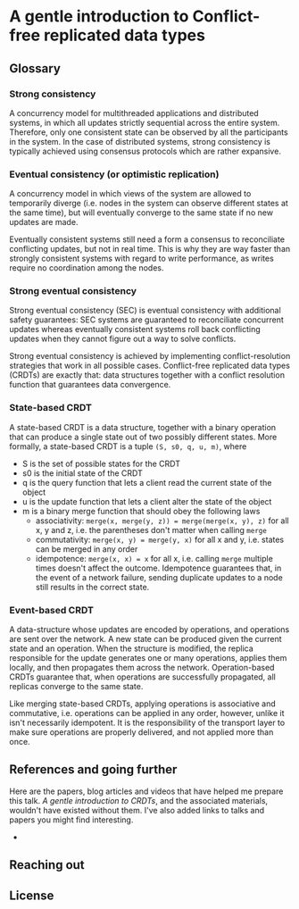 # A gentle introduction to Conflict-free replicated data types

## Glossary

### Strong consistency

A concurrency model for multithreaded applications and distributed systems, in which all updates strictly sequential across the entire system.
Therefore, only one consistent state can be observed by all the participants in the system.
In the case of distributed systems, strong consistency is typically achieved using consensus protocols which
are rather expansive.

### Eventual consistency (or optimistic replication)

A concurrency model in which views of the system are allowed to temporarily diverge (i.e. nodes
in the system can observe different states at the same time), but will eventually converge to the same state
if no new updates are made.

Eventually consistent systems still need a form a consensus to reconciliate conflicting updates, but
not in real time. This is why they are way faster than strongly consistent systems with regard to
write performance, as writes require no coordination among the nodes.

### Strong eventual consistency

Strong eventual consistency (SEC) is eventual consistency with additional safety guarantees:
SEC systems are guaranteed to reconciliate concurrent updates whereas eventually consistent systems
roll back conflicting updates when they cannot figure out a way to solve conflicts.

Strong eventual consistency is achieved by implementing conflict-resolution strategies that
work in all possible cases. Conflict-free replicated data types (CRDTs) are exactly that: data
structures together with a conflict resolution function that guarantees data convergence.

### State-based CRDT

A state-based CRDT is a data structure, together with a binary operation that can produce a single
state out of two possibly different states.
More formally, a state-based CRDT is a tuple `(S, s0, q, u, m)`, where
- S is the set of possible states for the CRDT
- s0 is the initial state of the CRDT
- q is the query function that lets a client read the current state of the object
- u is the update function that lets a client alter the state of the object
- m is a binary merge function that should obey the following laws
  - associativity: `merge(x, merge(y, z)) = merge(merge(x, y), z)` for all x, y and z, i.e. the parentheses
  don't matter when calling `merge`
  - commutativity: `merge(x, y) = merge(y, x)` for all x and y, i.e. states can be merged in any order
  - idempotence: `merge(x, x) = x` for all x, i.e. calling `merge` multiple times doesn't affect the outcome. Idempotence guarantees that, in the event of a network failure, sending duplicate updates
  to a node still results in the correct state.

### Event-based CRDT

A data-structure whose updates are encoded by operations, and operations are sent over the network.
A new state can be produced given the current state and an operation.
When the structure is modified, the replica responsible for the update generates one or many operations,
applies them locally, and then propagates them across the network. Operation-based CRDTs guarantee that,
when operations are successfully propagated, all replicas converge to the same state.

Like merging state-based CRDTs, applying operations is associative and commutative, i.e. operations
can be applied in any order, however, unlike it isn't necessarily idempotent. It is the responsibility
of the transport layer to make sure operations are properly delivered, and not applied more than once.

## References and going further

Here are the papers, blog articles and videos that have helped me prepare this talk.
*A gentle introduction to CRDTs*, and the associated materials, wouldn't have existed without them.
I've also added links to talks and papers you might find interesting.

- 
## Reaching out

## License
